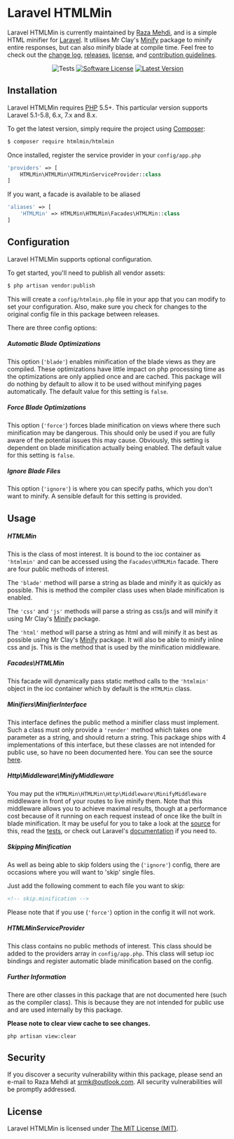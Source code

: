 Laravel HTMLMin
===============

Laravel HTMLMin is currently maintained by [Raza Mehdi](https://github.com/srmklive), and is a simple HTML minifier for [Laravel](http://laravel.com). It utilises Mr Clay's [Minify](https://github.com/mrclay/minify) package to minify entire responses, but can also minify blade at compile time. Feel free to check out the [change log](CHANGELOG.md), [releases](https://github.com/HTMLMin/Laravel-HTMLMin/releases), [license](LICENSE), and [contribution guidelines](CONTRIBUTING.md).

<p align="center">
<img href="https://github.com/HTMLMin/Laravel-HTMLMin/workflows/HTMLMinTests/badge.svg"><img src="https://github.com/HTMLMin/Laravel-HTMLMin/workflows/HTMLMinTests/badge.svg" alt="Tests"></img></a>
<a href="LICENSE"><img src="https://img.shields.io/badge/license-MIT-brightgreen.svg?style=flat-square" alt="Software License"></img></a>
<a href="https://github.com/HTMLMin/Laravel-HTMLMin/releases"><img src="https://img.shields.io/github/release/HTMLMin/Laravel-HTMLMin.svg?style=flat-square" alt="Latest Version"></img></a>
</p>


## Installation

Laravel HTMLMin requires [PHP](https://php.net) 5.5+. This particular version supports Laravel 5.1-5.8, 6.x, 7.x and 8.x.

To get the latest version, simply require the project using [Composer](https://getcomposer.org):

```bash
$ composer require htmlmin/htmlmin
```

Once installed, register the service provider in your `config/app.php`

```php
'providers' => [
    HTMLMin\HTMLMin\HTMLMinServiceProvider::class
]
```

If you want, a facade is available to be aliased

```php
'aliases' => [
    'HTMLMin' => HTMLMin\HTMLMin\Facades\HTMLMin::class
]
```

## Configuration

Laravel HTMLMin supports optional configuration.

To get started, you'll need to publish all vendor assets:

```bash
$ php artisan vendor:publish
```

This will create a `config/htmlmin.php` file in your app that you can modify to set your configuration. Also, make sure you check for changes to the original config file in this package between releases.

There are three config options:

##### Automatic Blade Optimizations

This option (`'blade'`) enables minification of the blade views as they are compiled. These optimizations have little impact on php processing time as the optimizations are only applied once and are cached. This package will do nothing by default to allow it to be used without minifying pages automatically. The default value for this setting is `false`.

##### Force Blade Optimizations

This option (`'force'`) forces blade minification on views where there such minification may be dangerous. This should only be used if you are fully aware of the potential issues this may cause. Obviously, this setting is dependent on blade minification actually being enabled. The default value for this setting is `false`.

##### Ignore Blade Files

This option (`'ignore'`) is where you can specify paths, which you don't want to minify. A sensible default for this setting is provided.


## Usage

##### HTMLMin

This is the class of most interest. It is bound to the ioc container as `'htmlmin'` and can be accessed using the `Facades\HTMLMin` facade. There are four public methods of interest.

The `'blade'` method will parse a string as blade and minify it as quickly as possible. This is method the compiler class uses when blade minification is enabled.

The `'css'` and `'js'` methods will parse a string as css/js and will minify it using Mr Clay's [Minify](https://github.com/mrclay/minify) package.

The `'html'` method will parse a string as html and will minify it as best as possible using Mr Clay's [Minify](https://github.com/mrclay/minify) package. It will also be able to minify inline css and js. This is the method that is used by the minification middleware.

##### Facades\HTMLMin

This facade will dynamically pass static method calls to the `'htmlmin'` object in the ioc container which by default is the `HTMLMin` class.

##### Minifiers\MinifierInterface

This interface defines the public method a minifier class must implement. Such a class must only provide a `'render'` method which takes one parameter as a string, and should return a string. This package ships with 4 implementations of this interface, but these classes are not intended for public use, so have no been documented here. You can see the source [here](https://github.com/HTMLMin/Laravel-HTMLMin/tree/master/src/Minifiers).

##### Http\Middleware\MinifyMiddleware

You may put the `HTMLMin\HTMLMin\Http\Middleware\MinifyMiddleware` middleware in front of your routes to live minify them. Note that this middleware allows you to achieve maximal results, though at a performance cost because of it running on each request instead of once like the built in blade minification. It may be useful for you to take a look at the [source](https://github.com/HTMLMin/Laravel-HTMLMin/blob/master/src/Http/Middleware/MinifyMiddleware.php) for this, read the [tests](https://github.com/HTMLMin/Laravel-HTMLMin/blob/master/tests/Functional/MiddlewareTest.php), or check out Laravel's [documentation](http://laravel.com/docs/5.1/middleware) if you need to.

##### Skipping Minification

As well as being able to skip folders using the (`'ignore'`) config, there are occasions where you will want to 'skip' single files.

Just add the following comment to each file you want to skip:

```html
<!-- skip.minification -->
```

Please note that if you use (`'force'`) option in the config it will not work.

##### HTMLMinServiceProvider

This class contains no public methods of interest. This class should be added to the providers array in `config/app.php`. This class will setup ioc bindings and register automatic blade minification based on the config.

##### Further Information

There are other classes in this package that are not documented here (such as the compiler class). This is because they are not intended for public use and are used internally by this package.

**Please note to clear view cache to see changes.**

```
php artisan view:clear
```

## Security

If you discover a security vulnerability within this package, please send an e-mail to Raza Mehdi at srmk@outlook.com. All security vulnerabilities will be promptly addressed.


## License

Laravel HTMLMin is licensed under [The MIT License (MIT)](LICENSE).
